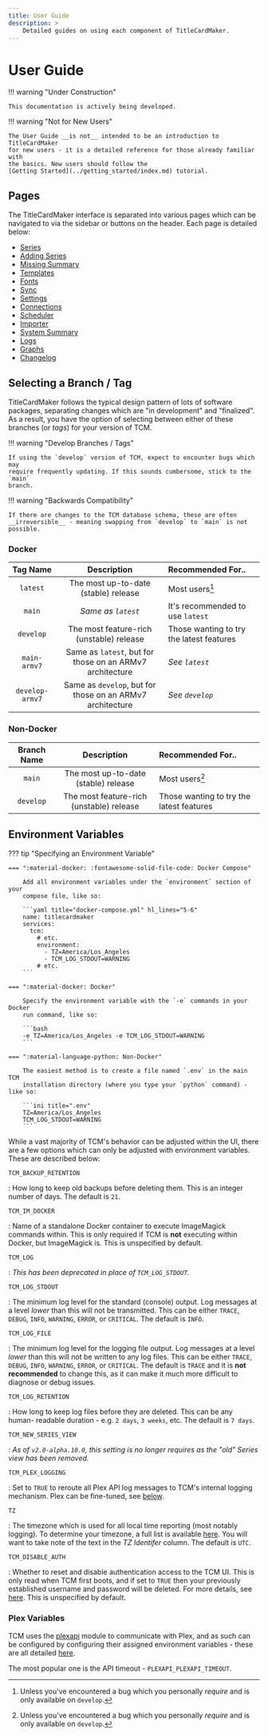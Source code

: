 ```yaml
---
title: User Guide
description: >
    Detailed guides on using each component of TitleCardMaker.
---
```


# User Guide

!!! warning "Under Construction"

    This documentation is actively being developed.

!!! warning "Not for New Users"

    The User Guide __is not__ intended to be an introduction to TitleCardMaker
    for new users - it is a detailed reference for those already familiar with
    the basics. New users should follow the
    [Getting Started](../getting_started/index.md) tutorial.

## Pages

The TitleCardMaker interface is separated into various pages which can be
navigated to via the sidebar or buttons on the header. Each page is detailed
below:

- [Series](./series.md)
- [Adding Series](./new_series.md)
- [Missing Summary](./missing.md)
- [Templates](./templates.md)
- [Fonts](./fonts.md)
- [Sync](./syncs.md)
- [Settings](./settings.md)
- [Connections](./connections.md)
- [Scheduler](./scheduler.md)
- [Importer](./importer.md)
- [System Summary](./system.md)
- [Logs](./logs.md)
- [Graphs](./graphs.md)
- [Changelog](./changelog.md)

## Selecting a Branch / Tag

TitleCardMaker follows the typical design pattern of lots of software packages,
separating changes which are "in development" and "finalized". As a result, you
have the option of selecting between either of these branches (or _tags_) for
your version of TCM.

!!! warning "Develop Branches / Tags"

    If using the `develop` version of TCM, expect to encounter bugs which may
    require frequently updating. If this sounds cumbersome, stick to the `main`
    branch.

!!! warning "Backwards Compatibility"

    If there are changes to the TCM database schema, these are often
    __irreversible__ - meaning swapping from `develop` to `main` is not
    possible.

### Docker

| Tag Name        | Description                                               | Recommended For..                        |
| :-------------: | :-------------------------------------------------------: | :--------------------------------------- |
| `latest`        | The most up-to-date (stable) release                      | Most users[^1]                           |
| `main`          | _Same as `latest`_                                        | It's recommended to use `latest`         |
| `develop`       | The most feature-rich (unstable) release                  | Those wanting to try the latest features |
| `main-armv7`    | Same as `latest`, but for those on an ARMv7 architecture  | _See `latest`_                           |
| `develop-armv7` | Same as `develop`, but for those on an ARMv7 architecture | _See `develop`_                          |

### Non-Docker

| Branch Name | Description                              | Recommended For..                        |
| :---------: | :--------------------------------------: | :--------------------------------------- |
| `main`      | The most up-to-date (stable) release     | Most users[^1]                           |
| `develop`   | The most feature-rich (unstable) release | Those wanting to try the latest features |

## Environment Variables

??? tip "Specifying an Environment Variable"

    === ":material-docker: :fontawesome-solid-file-code: Docker Compose"

        Add all environment variables under the `environment` section of your
        compose file, like so:

        ```yaml title="docker-compose.yml" hl_lines="5-6"
        name: titlecardmaker
        services:
          tcm:
            # etc.
            environment:
              - TZ=America/Los_Angeles
              - TCM_LOG_STDOUT=WARNING
            # etc.
        ```

    === ":material-docker: Docker"

        Specify the environment variable with the `-e` commands in your Docker
        run command, like so:

        ```bash
        -e TZ=America/Los_Angeles -e TCM_LOG_STDOUT=WARNING
        ```

    === ":material-language-python: Non-Docker"

        The easiest method is to create a file named `.env` in the main TCM
        installation directory (where you type your `python` command) - like so:

        ```ini title=".env"
        TZ=America/Los_Angeles
        TCM_LOG_STDOUT=WARNING
        ```

While a vast majority of TCM's behavior can be adjusted within the UI, there are
a few options which can only be adjusted with environment variables. These are
described below:

`TCM_BACKUP_RETENTION`

:   How long to keep old backups before deleting them. This is an integer number
    of days. The default is `21`.

`TCM_IM_DOCKER`

:   Name of a standalone Docker container to execute ImageMagick commands
    within. This is only required if TCM is __not__ executing within Docker, but
    ImageMagick is. This is unspecified by default.

`TCM_LOG`

:   _This has been deprecated in place of `TCM_LOG_STDOUT`._

`TCM_LOG_STDOUT`

:   The minimum log level for the standard (console) output. Log messages at a
    level _lower_ than this will not be transmitted. This can be either `TRACE`,
    `DEBUG`, `INFO`, `WARNING`, `ERROR`, or `CRITICAL`. The default is `INFO`.

`TCM_LOG_FILE`

:   The minimum log level for the logging file output. Log messages at a level
    _lower_ than this will not be written to any log files. This can be either
    `TRACE`, `DEBUG`, `INFO`, `WARNING`, `ERROR`, or `CRITICAL`. The default is
    `TRACE` and it is __not recommended__ to change this, as it can make it much
    more difficult to diagnose or debug issues.

`TCM_LOG_RETENTION`

:   How long to keep log files before they are deleted. This can be any human-
    readable duration - e.g. `2 days`, `3 weeks`, etc. The default is `7 days`.

`TCM_NEW_SERIES_VIEW`

:   _As of `v2.0-alpha.10.0`, this setting is no longer requires as the "old"
    Series view has been removed._

`TCM_PLEX_LOGGING`

:   Set to `TRUE` to reroute all Plex API log messages to TCM's internal logging
    mechanism. Plex can be fine-tuned, see [below](#plex-variables).

`TZ`

:   The timezone which is used for all local time reporting (most notably
    logging). To determine your timezone, a full list is available
    [here](https://en.wikipedia.org/wiki/List_of_tz_database_time_zones). You
    will want to take note of the text in the _TZ Identifer_ column. The default
    is `UTC`.

`TCM_DISABLE_AUTH`

:   Whether to reset and disable authentication access to the TCM UI. This is
    only read when TCM first boots, and if set to `TRUE` then your previously
    established username and password will be deleted. For more details, see
    [here](./connections.md#forgotten-login). This is unspecified by default.

### Plex Variables

TCM uses the [plexapi](https://github.com/pkkid/python-plexapi) module to
communicate with Plex, and as such can be configured by configuring their
assigned environment variables - these are all detailed
[here](https://python-plexapi.readthedocs.io/en/stable/configuration.html).

The most popular one is the API timeout - `PLEXAPI_PLEXAPI_TIMEOUT`.

[^1]:
    Unless you've encountered a bug which you personally _require_ and is only
    available on `develop`.
